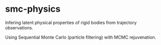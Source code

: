 # smc-physics
Infering latent physical properties of rigid bodies from trajectory observations.

Using Sequential Monte Carlo (particle filtering) with MCMC rejuvenation.
